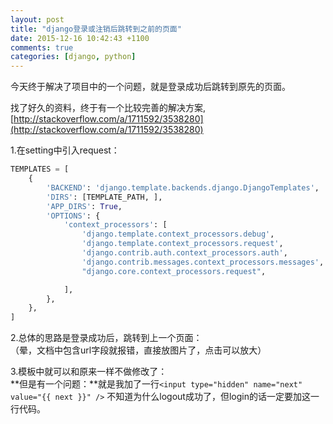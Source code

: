 ```yaml
---
layout: post
title: "django登录或注销后跳转到之前的页面"
date: 2015-12-16 10:42:43 +1100
comments: true
categories: [django, python]
---
```


今天终于解决了项目中的一个问题，就是登录成功后跳转到原先的页面。       

<!--more-->
   

找了好久的资料，终于有一个比较完善的解决方案,   
[http://stackoverflow.com/a/1711592/3538280](http://stackoverflow.com/a/1711592/3538280)
   
1.在setting中引入request：   
``` python
TEMPLATES = [
    {
        'BACKEND': 'django.template.backends.django.DjangoTemplates',
        'DIRS': [TEMPLATE_PATH, ],
        'APP_DIRS': True,
        'OPTIONS': {
            'context_processors': [
                'django.template.context_processors.debug',
                'django.template.context_processors.request',
                'django.contrib.auth.context_processors.auth',
                'django.contrib.messages.context_processors.messages',
                "django.core.context_processors.request",

            ],
        },
    },
]
```

2.总体的思路是登录成功后，跳转到上一个页面：   
（晕，文档中包含url字段就报错，直接放图片了，点击可以放大）   
<img class="lazy" data-original="/images/blog/151216_django_next/code_next.jpg">

3.模板中就可以和原来一样不做修改了：    
<img class="lazy" data-original="/images/blog/151216_django_next/form.jpg">   
**但是有一个问题：**就是我加了一行`<input type="hidden" name="next" value="{{ next }}" />`
不知道为什么logout成功了，但login的话一定要加这一行代码。   
